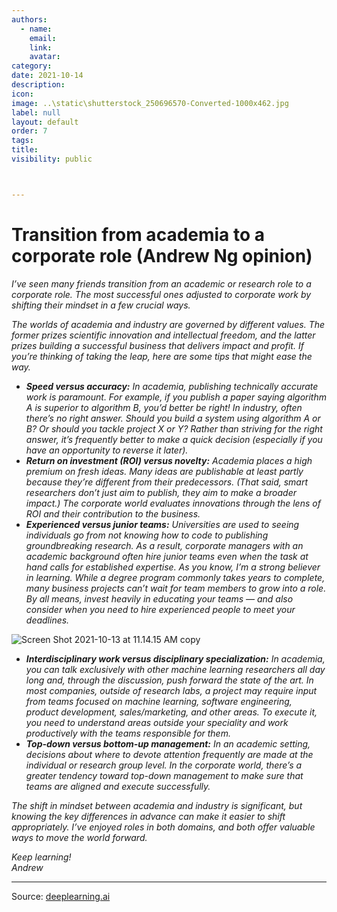 ```yaml
---
authors:
  - name: 
    email: 
    link:
    avatar: 
category:
date: 2021-10-14
description:
icon:
image: ..\static\shutterstock_250696570-Converted-1000x462.jpg
label: null
layout: default
order: 7
tags:
title:
visibility: public



---
```





# Transition from academia to a corporate role (Andrew Ng opinion)

_I’ve seen many friends transition from an academic or research role to a corporate role. The most successful ones adjusted to corporate work by shifting their mindset in a few crucial ways._

_The worlds of academia and industry are governed by different values. The former prizes scientific innovation and intellectual freedom, and the latter prizes building a successful business that delivers impact and profit. If you’re thinking of taking the leap, here are some tips that might ease the way._

-   _**Speed versus accuracy:** In academia, publishing technically accurate work is paramount. For example, if you publish a paper saying algorithm A is superior to algorithm B, you’d better be right! In industry, often there’s no right answer. Should you build a system using algorithm A or B? Or should you tackle project X or Y? Rather than striving for the right answer, it’s frequently better to make a quick decision (especially if you have an opportunity to reverse it later)._
-   _**Return on investment (ROI) versus novelty:** Academia places a high premium on fresh ideas. Many ideas are publishable at least partly because they’re different from their predecessors. (That said, smart researchers don’t just aim to publish, they aim to make a broader impact.) The corporate world evaluates innovations through the lens of ROI and their contribution to the business._
-   _**Experienced versus junior teams:** Universities are used to seeing individuals go from not knowing how to code to publishing groundbreaking research. As a result, corporate managers with an academic background often hire junior teams even when the task at hand calls for established expertise. As you know, I’m a strong believer in learning. While a degree program commonly takes years to complete, many business projects can’t wait for team members to grow into a role. By all means, invest heavily in educating your teams — and also consider when you need to hire experienced people to meet your deadlines._

![Screen Shot 2021-10-13 at 11.14.15 AM copy](https://cdn2.hubspot.net/hub/5871640/hubfs/Screen%20Shot%202021-10-13%20at%2011.14.15%20AM%20copy.png?upscale=true&width=1200&upscale=true&name=Screen%20Shot%202021-10-13%20at%2011.14.15%20AM%20copy.png)

-   _**Interdisciplinary work versus disciplinary specialization:** In academia, you can talk exclusively with other machine learning researchers all day long and, through the discussion, push forward the state of the art. In most companies, outside of research labs, a project may require input from teams focused on machine learning, software engineering, product development, sales/marketing, and other areas. To execute it, you need to understand areas outside your speciality and work productively with the teams responsible for them._
-   _**Top-down versus bottom-up management:** In an academic setting, decisions about where to devote attention frequently are made at the individual or research group level. In the corporate world, there’s a greater tendency toward top-down management to make sure that teams are aligned and execute successfully._

_The shift in mindset between academia and industry is significant, but knowing the key differences in advance can make it easier to shift appropriately. I’ve enjoyed roles in both domains, and both offer valuable ways to move the world forward._

  
_Keep learning!_  
_Andrew_

---
Source: [deeplearning.ai](https://read.deeplearning.ai/the-batch/issue-113/)
